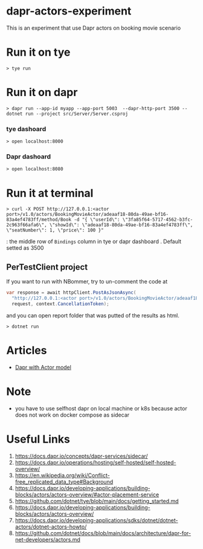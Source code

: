 # dapr-actors-experiment
This is an experiment that use Dapr actors on booking movie scenario

# Run it on tye
```shell
> tye run
```

# Run it on dapr
```shell
> dapr run --app-id myapp --app-port 5003  --dapr-http-port 3500 -- dotnet run --project src/Server/Server.csproj
```

### tye dashoard
```shell
> open localhost:8000
```

### Dapr dashoard
```shell
> open localhost:8080
```

# Run it at terminal

```shell
> curl -X POST http://127.0.0.1:<actor port>/v1.0/actors/BookingMovieActor/adeaaf18-80da-49ae-bf16-83a4ef4783ff/method/Book -d "{ \"userId\": \"3fa85f64-5717-4562-b3fc-2c963f66afa6\", \"showId\": \"adeaaf18-80da-49ae-bf16-83a4ef4783ff\", \"seatNumber\": 1, \"price\": 100 }"
```

<actor port>: the middle row of `Bindings` column in tye or dapr dashboard . Default setted as 3500

## PerTestClient project

If you want to run with NBommer, try to un-comment the code at

```csharp
var response = await httpClient.PostAsJsonAsync(
  "http://127.0.0.1:<actor port>/v1.0/actors/BookingMovieActor/adeaaf18-80da-49ae-bf16-83a4ef4783ff/method/Book",
  request, context.CancellationToken);
```

and you can open report folder that was putted of the results as html.

```shell
> dotnet run
```

# Articles
- [Dapr with Actor model](https://dev.to/thangchung/dapr-with-actor-model-1635)


# Note
- you have to use selfhost dapr on local machine or k8s because actor does not work on docker compose as sidecar


# Useful Links
1. https://docs.dapr.io/concepts/dapr-services/sidecar/
2. https://docs.dapr.io/operations/hosting/self-hosted/self-hosted-overview/
3. https://en.wikipedia.org/wiki/Conflict-free_replicated_data_type#Background
4. https://docs.dapr.io/developing-applications/building-blocks/actors/actors-overview/#actor-placement-service
5. https://github.com/dotnet/tye/blob/main/docs/getting_started.md
6. https://docs.dapr.io/developing-applications/building-blocks/actors/actors-overview/
7. https://docs.dapr.io/developing-applications/sdks/dotnet/dotnet-actors/dotnet-actors-howto/
8. https://github.com/dotnet/docs/blob/main/docs/architecture/dapr-for-net-developers/actors.md
